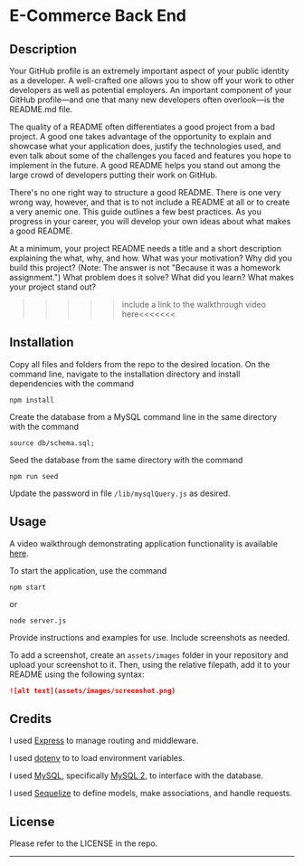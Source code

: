# E-Commerce Back End

## Description 

Your GitHub profile is an extremely important aspect of your public identity as a developer. A well-crafted one allows you to show off your work to other developers as well as potential employers. An important component of your GitHub profile—and one that many new developers often overlook—is the README.md file.

The quality of a README often differentiates a good project from a bad project. A good one takes advantage of the opportunity to explain and showcase what your application does, justify the technologies used, and even talk about some of the challenges you faced and features you hope to implement in the future. A good README helps you stand out among the large crowd of developers putting their work on GitHub.

There's no one right way to structure a good README. There is one very wrong way, however, and that is to not include a README at all or to create a very anemic one. This guide outlines a few best practices. As you progress in your career, you will develop your own ideas about what makes a good README.

At a minimum, your project README needs a title and a short description explaining the what, why, and how. What was your motivation? Why did you build this project? (Note: The answer is not "Because it was a homework assignment.") What problem does it solve? What did you learn? What makes your project stand out? 

>>>>>include a link to the walkthrough video here<<<<<<<





## Installation

Copy all files and folders from the repo to the desired location. On the command line, navigate to the installation directory and install dependencies with the command

```
npm install
```

Create the database from a MySQL command line in the same directory with the command

```
source db/schema.sql;
```
Seed the database from the same directory with the command

```
npm run seed
```

Update the password in file ```/lib/mysqlQuery.js``` as desired.


## Usage

A video walkthrough demonstrating application functionality is available [here](screencastify).

To start the application, use the command

```
npm start
```
or

```
node server.js
```




Provide instructions and examples for use. Include screenshots as needed. 

To add a screenshot, create an `assets/images` folder in your repository and upload your screenshot to it. Then, using the relative filepath, add it to your README using the following syntax:

```md
![alt text](assets/images/screenshot.png)
```


## Credits

I used [Express](https://www.npmjs.com/package/express/v/4.17.1) to manage routing and middleware.

I used [dotenv](https://www.npmjs.com/package/dotenv/v/8.2.0) to to load environment variables.

I used [MySQL](https://www.mysql.com/), specifically [MySQL 2](https://www.npmjs.com/package/mysql2/v/2.1.0), to interface with the database.

I used [Sequelize](https://www.npmjs.com/package/sequelize/v/6.34.0) to define models, make associations, and handle requests.


## License

Please refer to the LICENSE in the repo.

---
